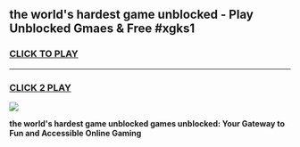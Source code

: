 
## the world's hardest game unblocked - Play Unblocked Gmaes & Free #xgks1
<h3>
<a href="https://news.freeplayer.one?title=the_world's_hardest_game_unblocked&ref=03M">CLICK TO PLAY</a></h3>
<hr>

<h3>
<a href="https://news.freeplayer.one?title=the_world's_hardest_game_unblocked&ref=03M">CLICK 2 PLAY</a>
  
</h3>

<a href="https://news.freeplayer.one?title=the_world's_hardest_game_unblocked&ref=03M"><img src="https://clearcache.store/games.png"></a>


**the world's hardest game unblocked games unblocked: Your Gateway to Fun and Accessible Online Gaming**
